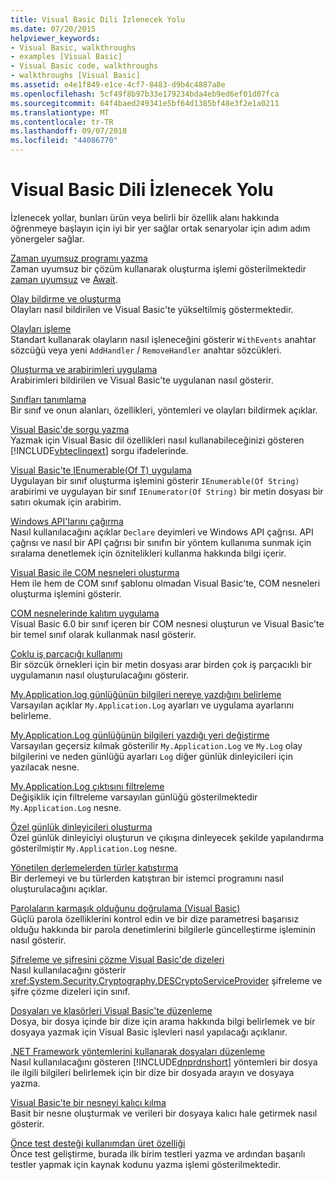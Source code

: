 ```yaml
---
title: Visual Basic Dili İzlenecek Yolu
ms.date: 07/20/2015
helpviewer_keywords:
- Visual Basic, walkthroughs
- examples [Visual Basic]
- Visual Basic code, walkthroughs
- walkthroughs [Visual Basic]
ms.assetid: e4e1f849-e1ce-4cf7-8483-d9b4c4887a8e
ms.openlocfilehash: 5cf49f8b97b33e179234bda4eb9ed6ef01d07fca
ms.sourcegitcommit: 64f4baed249341e5bf64d1385bf48e3f2e1a0211
ms.translationtype: MT
ms.contentlocale: tr-TR
ms.lasthandoff: 09/07/2018
ms.locfileid: "44086770"
---
```

# <a name="visual-basic-language-walkthroughs"></a>Visual Basic Dili İzlenecek Yolu
İzlenecek yollar, bunları ürün veya belirli bir özellik alanı hakkında öğrenmeye başlayın için iyi bir yer sağlar ortak senaryolar için adım adım yönergeler sağlar.  
  
 [Zaman uyumsuz programı yazma](./programming-guide/concepts/async/walkthrough-accessing-the-web-by-using-async-and-await.md)  
 Zaman uyumsuz bir çözüm kullanarak oluşturma işlemi gösterilmektedir [zaman uyumsuz](../visual-basic/language-reference/modifiers/async.md) ve [Await](../visual-basic/language-reference/operators/await-operator.md).  
  
 [Olay bildirme ve oluşturma](../visual-basic/programming-guide/language-features/events/walkthrough-declaring-and-raising-events.md)  
 Olayları nasıl bildirilen ve Visual Basic'te yükseltilmiş göstermektedir.  
  
 [Olayları işleme](../visual-basic/programming-guide/language-features/events/walkthrough-handling-events.md)  
 Standart kullanarak olayların nasıl işleneceğini gösterir `WithEvents` anahtar sözcüğü veya yeni `AddHandler` / `RemoveHandler` anahtar sözcükleri.  
  
 [Oluşturma ve arabirimleri uygulama](../visual-basic/programming-guide/language-features/interfaces/walkthrough-creating-and-implementing-interfaces.md)  
 Arabirimleri bildirilen ve Visual Basic'te uygulanan nasıl gösterir.  
  
 [Sınıfları tanımlama](../visual-basic/programming-guide/language-features/objects-and-classes/walkthrough-defining-classes.md)  
 Bir sınıf ve onun alanları, özellikleri, yöntemleri ve olayları bildirmek açıklar.  
  
 [Visual Basic'de sorgu yazma](../visual-basic/programming-guide/concepts/linq/walkthrough-writing-queries.md)  
 Yazmak için Visual Basic dil özellikleri nasıl kullanabileceğinizi gösteren [!INCLUDE[vbteclinqext](~/includes/vbteclinqext-md.md)] sorgu ifadelerinde.  
  
 [Visual Basic'te IEnumerable(Of T) uygulama](../visual-basic/programming-guide/language-features/control-flow/walkthrough-implementing-ienumerable-of-t.md)  
 Uygulayan bir sınıf oluşturma işlemini gösterir `IEnumerable(Of String)` arabirimi ve uygulayan bir sınıf `IEnumerator(Of String)` bir metin dosyası bir satırı okumak için arabirim.  
  
 [Windows API'larını çağırma](../visual-basic/programming-guide/com-interop/walkthrough-calling-windows-apis.md)  
 Nasıl kullanılacağını açıklar `Declare` deyimleri ve Windows API çağrısı. API çağrısı ve nasıl bir API çağrısı bir sınıfın bir yöntem kullanıma sunmak için sıralama denetlemek için öznitelikleri kullanma hakkında bilgi içerir.  
  
 [Visual Basic ile COM nesneleri oluşturma](../visual-basic/programming-guide/com-interop/walkthrough-creating-com-objects.md)  
 Hem ile hem de COM sınıf şablonu olmadan Visual Basic'te, COM nesneleri oluşturma işlemini gösterir.  
  
 [COM nesnelerinde kalıtım uygulama](../visual-basic/programming-guide/com-interop/walkthrough-implementing-inheritance-with-com-objects.md)  
 Visual Basic 6.0 bir sınıf içeren bir COM nesnesi oluşturun ve Visual Basic'te bir temel sınıf olarak kullanmak nasıl gösterir.  
  
 [Çoklu iş parçacığı kullanımı](https://msdn.microsoft.com/library/2cbf5116-8499-4af9-818c-6f7c1c2ad2c9)  
 Bir sözcük örnekleri için bir metin dosyası arar birden çok iş parçacıklı bir uygulamanın nasıl oluşturulacağını gösterir.  
  
 [My.Application.log günlüğünün bilgileri nereye yazdığını belirleme](../visual-basic/developing-apps/programming/log-info/walkthrough-determining-where-my-application-log-writes-information.md)  
 Varsayılan açıklar `My.Application.Log` ayarları ve uygulama ayarlarını belirleme.  
  
 [My.Application.Log günlüğünün bilgileri yazdığı yeri değiştirme](../visual-basic/developing-apps/programming/log-info/walkthrough-changing-where-my-application-log-writes-information.md)  
 Varsayılan geçersiz kılmak gösterilir `My.Application.Log` ve `My.Log` olay bilgilerini ve neden günlüğü ayarları `Log` diğer günlük dinleyicileri için yazılacak nesne.  
  
 [My.Application.Log çıktısını filtreleme](../visual-basic/developing-apps/programming/log-info/walkthrough-filtering-my-application-log-output.md)  
 Değişiklik için filtreleme varsayılan günlüğü gösterilmektedir `My.Application.Log` nesne.  
  
 [Özel günlük dinleyicileri oluşturma](../visual-basic/developing-apps/programming/log-info/walkthrough-creating-custom-log-listeners.md)  
 Özel günlük dinleyiciyi oluşturun ve çıkışına dinleyecek şekilde yapılandırma gösterilmiştir `My.Application.Log` nesne.  
  
 [Yönetilen derlemelerden türler katıştırma](../visual-basic/programming-guide/concepts/assemblies-gac/walkthrough-embedding-types-from-managed-assemblies-in-vs.md)  
 Bir derlemeyi ve bu türlerden katıştıran bir istemci programını nasıl oluşturulacağını açıklar.  
  
 [Parolaların karmaşık olduğunu doğrulama (Visual Basic)](../visual-basic/programming-guide/language-features/strings/walkthrough-validating-that-passwords-are-complex.md)  
 Güçlü parola özelliklerini kontrol edin ve bir dize parametresi başarısız olduğu hakkında bir parola denetimlerini bilgilerle güncelleştirme işleminin nasıl gösterir.  
  
 [Şifreleme ve şifresini çözme Visual Basic'de dizeleri](../visual-basic/programming-guide/language-features/strings/walkthrough-encrypting-and-decrypting-strings.md)  
 Nasıl kullanılacağını gösterir <xref:System.Security.Cryptography.DESCryptoServiceProvider> şifreleme ve şifre çözme dizeleri için sınıf.  
  
 [Dosyaları ve klasörleri Visual Basic'te düzenleme](../visual-basic/developing-apps/programming/drives-directories-files/walkthrough-manipulating-files-and-directories.md)  
 Dosya, bir dosya içinde bir dize için arama hakkında bilgi belirlemek ve bir dosyaya yazmak için Visual Basic işlevleri nasıl yapılacağı açıklanır.  
  
 [.NET Framework yöntemlerini kullanarak dosyaları düzenleme](../visual-basic/developing-apps/programming/drives-directories-files/walkthrough-manipulating-files-by-using-net-framework-methods.md)  
 Nasıl kullanılacağını gösteren [!INCLUDE[dnprdnshort](~/includes/dnprdnshort-md.md)] yöntemleri bir dosya ile ilgili bilgileri belirlemek için bir dize bir dosyada arayın ve dosyaya yazma.  
  
 [Visual Basic'te bir nesneyi kalıcı kılma](../visual-basic/programming-guide/concepts/serialization/walkthrough-persisting-an-object-in-visual-studio.md)  
 Basit bir nesne oluşturmak ve verileri bir dosyaya kalıcı hale getirmek nasıl gösterir.  
  
 [Önce test desteği kullanımdan üret özelliği](https://msdn.microsoft.com/library/764c17a4-cd95-4c23-bf63-d92d9c5adfb2)  
 Önce test geliştirme, burada ilk birim testleri yazma ve ardından başarılı testler yapmak için kaynak kodunu yazma işlemi gösterilmektedir.
